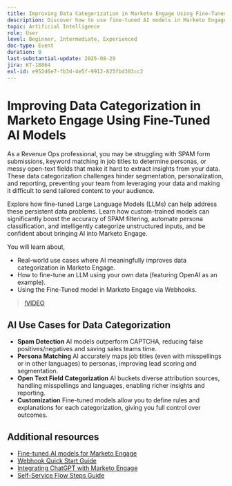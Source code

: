 ```yaml
---
title: Improving Data Categorization in Marketo Engage Using Fine-Tuned AI Models
description: Discover how to use fine-tuned AI models in Marketo Engage to detect spam, match job titles to personas, and categorize open text fields with webhooks.
topic: Artificial Intelligence
role: User
level: Beginner, Intermediate, Experienced
doc-type: Event
duration: 0
last-substantial-update: 2025-08-29
jira: KT-18864
exl-id: e952d6e7-fb3d-4e5f-9912-825fbd303cc2
---
```

# Improving Data Categorization in Marketo Engage Using Fine-Tuned AI Models

As a Revenue Ops professional, you may be struggling with SPAM form submissions, keyword matching in job titles to determine personas, or messy open-text fields that make it hard to extract insights from your data. These data categorization challenges hinder segmentation, personalization, and reporting, preventing your team from leveraging your data and making it difficult to send tailored content to your audience.

Explore how fine-tuned Large Language Models (LLMs) can help address these persistent data problems. Learn how custom-trained models can significantly boost the accuracy of SPAM filtering, automate persona classification, and intelligently categorize unstructured inputs, and be confident about bringing AI into Marketo Engage.

You will learn about,

* Real-world use cases where AI meaningfully improves data categorization in Marketo Engage.
* How to fine-tune an LLM using your own data (featuring OpenAI as an example).
* Using the Fine-Tuned model in Marketo Engage via Webhooks.

>[!VIDEO](https://video.tv.adobe.com/v/3471388/?learn=on&enablevpops)

## AI Use Cases for Data Categorization

* **Spam Detection** AI models outperform CAPTCHA, reducing false positives/negatives and saving sales teams time.
* **Persona Matching** AI accurately maps job titles (even with misspellings or in other languages) to personas, improving lead scoring and segmentation.
* **Open Text Field Categorization** AI buckets diverse attribution sources, handling misspellings and languages, enabling richer insights and reporting.
* **Customization** Fine-tuned models allow you to define rules and explanations for each categorization, giving you full control over outcomes.


## Additional resources

* [Fine-tuned AI models for Marketo Engage](https://nation.marketo.com/t5/champion-program-blogs/fine-tuned-ai-models-for-marketo/ba-p/357019)
* [Webhook Quick Start Guide](https://nation.marketo.com/t5/champion-program-blogs/webhook-quick-start-guide/ba-p/345717#M2640)
* [Integrating ChatGPT with Marketo Engage](https://nation.marketo.com/t5/champion-program-blogs/integrating-chatgpt-with-marketo/ba-p/346886)
* [Self-Service Flow Steps Guide](https://nation.marketo.com/t5/champion-program-blogs/self-service-flow-steps-guide/ba-p/357008)
